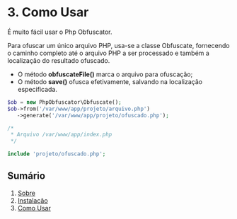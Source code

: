# 3. Como Usar

É muito fácil usar o Php Obfuscator. 

Para ofuscar um único arquivo PHP, usa-se a classe Obfuscate,
fornecendo o caminho completo até o arquivo PHP a ser processado e também a localização do resultado ofuscado.

* O método **obfuscateFile()** marca o arquivo para ofuscação;
* O método **save()** ofusca efetivamente, salvando na localização especificada.

```php
$ob = new PhpObfuscator\Obfuscate();
$ob->from('/var/www/app/projeto/arquivo.php')
   ->generate('/var/www/app/projeto/ofuscado.php');
```

```php
/*
 * Arquivo /var/www/app/index.php
 */

include 'projeto/ofuscado.php';
```

## Sumário

1. [Sobre](01-About.md)
2. [Instalação](02-Installation.md)
3. [Como Usar](03-Usage.md)
